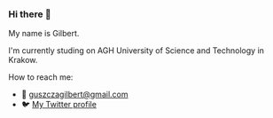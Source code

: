 ### Hi there 👋
My name is Gilbert.

I'm currently studing on AGH University of Science and Technology in Krakow.

How to reach me:
  - :email: guszczagilbert@gmail.com
  - :bird: [My Twitter profile](https://twitter.com/GilbertGuszcza)

<!--
**Isdre/Isdre** is a ✨ _special_ ✨ repository because its `README.md` (this file) appears on your GitHub profile.

Here are some ideas to get you started:

- 🔭 I’m currently working on ...
- 🌱 I’m currently learning ...
- 👯 I’m looking to collaborate on ...
- 🤔 I’m looking for help with ...
- 💬 Ask me about ...
- 📫 How to reach me: ...
- 😄 Pronouns: ...
- ⚡ Fun fact: ...
-->
